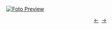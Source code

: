 [![Foto Preview](preview/project-45.avif)](https://DominicNikolai.github.io/project-45)

<div align="center" style="display: flex; justify-content: center;">
  <a  href="https://github.com/DominicNikolai/project-44" target="_blank">&#8592;</a>
  &nbsp;&nbsp;
  <a  href="https://github.com/DominicNikolai/project-46" target="_blank">&#8594;</a>
</div>
